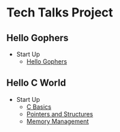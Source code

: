 # Tech Talks Project

## Hello Gophers

- Start Up
  - [Hello Gophers](./content/hello-gophers/start-up/hello-gophers.html)

## Hello C World

- Start Up
  - [C Basics](./content/hello-c-world/start-up/00-basics.html)
  - [Pointers and Structures](./content/hello-c-world/start-up/01-pointers-structures.html)
  - [Memory Management](./content/hello-c-world/start-up/02-memory-mgmt.html)
